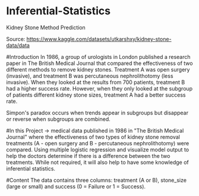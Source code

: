 # Inferential-Statistics

Kidney Stone Method Prediction

Source: https://www.kaggle.com/datasets/utkarshxy/kidney-stone-data/data

#Introduction
In 1986, a group of urologists in London published a research paper in The British Medical Journal that compared the effectiveness of two different methods to remove kidney stones. Treatment A was open surgery (invasive), and treatment B was percutaneous nephrolithotomy (less invasive). When they looked at the results from 700 patients, treatment B had a higher success rate. However, when they only looked at the subgroup of patients different kidney stone sizes, treatment A had a better success rate.

Simpon's paradox occurs when trends appear in subgroups but disappear or reverse when subgroups are combined.

#In this Project ->
medical data published in 1986 in "The British Medical Journal" where the effectiveness of two types of kidney stone removal treatments (A - open surgery and B - percutaneous nephrolithotomy) were compared. Using multiple logistic regression and visualize model output to help the doctors determine if there is a difference between the two treatments. While not required, it will also help to have some knowledge of inferential statistics.

#Content
The data contains three columns: treatment (A or B), stone_size (large or small) and success (0 = Failure or 1 = Success).
